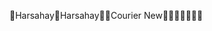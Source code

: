 Harsahay                                              H a r s a h a y       C o u r i e r   N e w                                                      